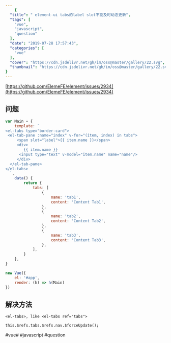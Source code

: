 ```yaml
---
    {
  "title": " element-ui tabs的label slot不能及时动态更新",
  "tags": [
    "vue",
    "javascript",
    "question"
  ],
  "date": "2019-07-28 17:57:43",
  "categories": [
    "vue"
  ],
  "cover": "https://cdn.jsdelivr.net/gh/im/oss@master/gallery/22.svg",
  "thumbnail": "https://cdn.jsdelivr.net/gh/im/oss@master/gallery/22.svg"
}
---
```

    
[https://github.com/ElemeFE/element/issues/2934](https://github.com/ElemeFE/element/issues/2934)

## 问题
```jsx
var Main = {
    template: `
<el-tabs type="border-card">
 <el-tab-pane :name="index" v-for="(item, index) in tabs">
     <span slot="label">{{ item.name }}</span>
     <div>
     	{{ item.name }}
      <input type="text" v-model="item.name" name="name"/>
     </div>
  </el-tab-pane>
</el-tabs>
  `,
    data() {
        return {
            tabs: [
                {
                    name: 'tab1',
                    content: 'Content Tab1',
                },
                {
                    name: 'tab2',
                    content: 'Content Tab2',
                },
                {
                    name: 'tab3',
                    content: 'Content Tab3',
                },
            ],
        }
    },
}

new Vue({
    el: '#app',
    render: (h) => h(Main)
})

```

## 解决方法
```
<el-tabs>, like <el-tabs ref="tabs">
```

```
this.$refs.tabs.$refs.nav.$forceUpdate();
```

#vue# #javascript #question